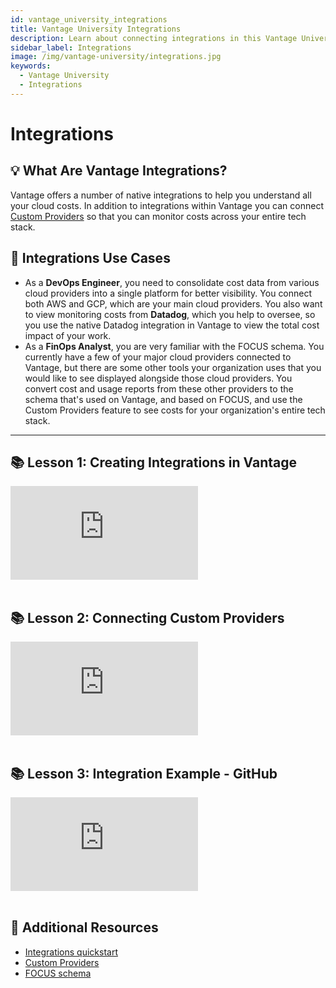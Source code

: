 ```yaml
---
id: vantage_university_integrations
title: Vantage University Integrations
description: Learn about connecting integrations in this Vantage University section.
sidebar_label: Integrations
image: /img/vantage-university/integrations.jpg
keywords:
  - Vantage University
  - Integrations
---
```


# Integrations

## 💡 What Are Vantage Integrations?

Vantage offers a number of native integrations to help you understand all your cloud costs. In addition to integrations within Vantage you can connect [Custom Providers](/connecting_custom_providers) so that you can monitor costs across your entire tech stack.

## 📝 Integrations Use Cases

- As a **DevOps Engineer**, you need to consolidate cost data from various cloud providers into a single platform for better visibility. You connect both AWS and GCP, which are your main cloud providers. You also want to view monitoring costs from **Datadog**, which you help to oversee, so you use the native Datadog integration in Vantage to view the total cost impact of your work.
- As a **FinOps Analyst**, you are very familiar with the FOCUS schema. You currently have a few of your major cloud providers connected to Vantage, but there are some other tools your organization uses that you would like to see displayed alongside those cloud providers. You convert cost and usage reports from these other providers to the schema that's used on Vantage, and based on FOCUS, and use the Custom Providers feature to see costs for your organization's entire tech stack.

---

## 📚 Lesson 1: Creating Integrations in Vantage

<div style={{ position: 'relative', paddingBottom: '56.25%', height: 0 }}>
    <iframe src="https://www.youtube.com/embed/kpGLCeDIjzU?si=Dr5QLx3Pe3wzDANd?rel=0&color=white&modestbranding=1&showinfo=0&wmode=transparent" frameborder="0" webkitallowfullscreen="true" mozallowfullscreen="true" allowfullscreen="true" style={{ position: 'absolute', top: 0, left: 0, width: '100%', height: '100%', borderRadius: '10px' }}></iframe>
</div><br/>

## 📚 Lesson 2: Connecting Custom Providers

<div style={{ position: 'relative', paddingBottom: '56.25%', height: 0 }}>
    <iframe src="https://www.youtube.com/embed/bhSyaAG6_tU?si=BcjOEGLNB8Ic7j5Z?rel=0&color=white&modestbranding=1&showinfo=0&wmode=transparent" frameborder="0" webkitallowfullscreen="true" mozallowfullscreen="true" allowfullscreen="true" style={{ position: 'absolute', top: 0, left: 0, width: '100%', height: '100%', borderRadius: '10px' }}></iframe>
</div><br/>

## 📚 Lesson 3: Integration Example - GitHub

<div style={{ position: 'relative', paddingBottom: '56.25%', height: 0 }}>
    <iframe src="https://www.youtube.com/embed/npyZQRlTuGY?si=AtCe7H23BvYFsZsB?rel=0&color=white&modestbranding=1&showinfo=0&wmode=transparent" frameborder="0" webkitallowfullscreen="true" mozallowfullscreen="true" allowfullscreen="true" style={{ position: 'absolute', top: 0, left: 0, width: '100%', height: '100%', borderRadius: '10px' }}></iframe>
</div><br/>

## 📖 Additional Resources

- [Integrations quickstart](/getting_started)
- [Custom Providers](/connecting_custom_providers)
- [FOCUS schema](https://focus.finops.org/)